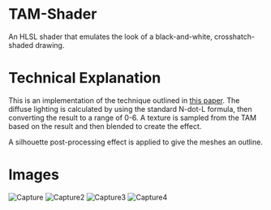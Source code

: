 # TAM-Shader
An HLSL shader that emulates the look of a black-and-white, crosshatch-shaded drawing.

# Technical Explanation
This is an implementation of the technique outlined in <a href="https://core.ac.uk/download/pdf/42938945.pdf">this paper</a>.
The diffuse lighting is calculated by using the standard N-dot-L formula, then converting the result to a range of 0-6.
A texture is sampled from the TAM based on the result and then blended to create the effect.

A silhouette post-processing effect is applied to give the meshes an outline.

# Images
![Capture](https://user-images.githubusercontent.com/42875581/121116164-1bee3900-c7e4-11eb-83e5-32b032fff0a4.PNG)
![Capture2](https://user-images.githubusercontent.com/42875581/121116166-1d1f6600-c7e4-11eb-8038-9cf7f17b0065.PNG)
![Capture3](https://user-images.githubusercontent.com/42875581/121116170-1e509300-c7e4-11eb-8749-5f4b09974578.PNG)
![Capture4](https://user-images.githubusercontent.com/42875581/121116174-1f81c000-c7e4-11eb-8ec3-5137ad273c90.PNG)
